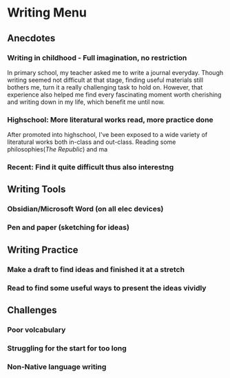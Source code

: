 # Writing Menu
## Anecdotes
### Writing in childhood - Full imagination, no restriction
In primary school, my teacher asked me to write a journal everyday. Though writing seemed not difficult at that stage, finding useful materials still bothers me, turn it a really challenging task to hold on. However, that experience also helped me find every fascinating moment worth cherishing and writing down in my life, which benefit me until now.
### Highschool: More literatural works read, more practice done
After promoted into highschool, I've been exposed to a wide variety of literatural works both in-class and out-class. Reading some philosophies(*The Republic*) and ma
### Recent: Find it quite difficult thus also interestng
## Writing Tools
### Obsidian/Microsoft Word (on all elec devices)
### Pen and paper (sketching for ideas)
## Writing Practice
### Make a draft to find ideas and finished it at a stretch
### Read to find some useful ways to present the ideas vividly
## Challenges
### Poor volcabulary
### Struggling for the start for too long
### Non-Native language writing
